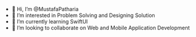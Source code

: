 - 👋 Hi, I’m @MustafaPatharia
- 👀 I’m interested in Problem Solving and Designing Solution
- 🌱 I’m currently learning SwiftUI
- 💞️ I’m looking to collaborate on Web and Mobile Application Development

